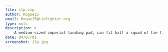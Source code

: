 ```yaml
---
file: ilp.zip
author: Rogue15
email: Rogue15@tiefighter.org
type: mots
description: >
    A medium-sized imperial landing pad, can fit half a squad of tie fighters on it.
date: 04/07/01
screenshot: ilp.jpg
---
```

